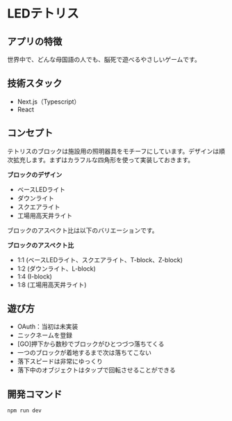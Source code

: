 # LEDテトリス

## アプリの特徴
世界中で、どんな母国語の人でも、脳死で遊べるやさしいゲームです。

## 技術スタック
- Next.js（Typescript）
- React

## コンセプト
テトリスのブロックは施設用の照明器具をモチーフにしています。デザインは順次拡充します。まずはカラフルな四角形を使って実装しておきます。

**ブロックのデザイン**
- ベースLEDライト
- ダウンライト
- スクエアライト
- 工場用高天井ライト

ブロックのアスペクト比は以下のバリエーションです。

**ブロックのアスペクト比**
- 1:1 (ベースLEDライト、スクエアライト、T-block、Z-block)
- 1:2 (ダウンライト、L-block)
- 1:4 (I-block)
- 1:8 (工場用高天井ライト)

## 遊び方
- OAuth：当初は未実装
- ニックネームを登録
- [GO]押下から数秒でブロックがひとつづつ落ちてくる
- 一つのブロックが着地するまで次は落ちてこない
- 落下スピードは非常にゆっくり
- 落下中のオブジェクトはタップで回転させることができる

## 開発コマンド
```
npm run dev
```

